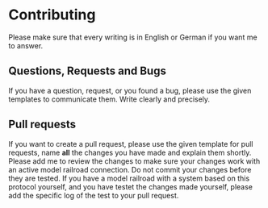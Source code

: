 # Contributing

Please make sure that every writing is in English or German if you want me to answer.

## Questions, Requests and Bugs

If you have a question, request, or you found a bug, please use the given templates to communicate them. Write clearly and precisely.

## Pull requests

If you want to create a pull request, please use the given template for pull requests, name **all** the changes you have made and explain them shortly. Please add me to review the changes to make sure your changes work with an active model railroad connection. Do not commit your changes before they are tested. If you have a model railroad with a system based on this protocol yourself, and you have testet the changes made yourself, please add the specific log of the test to your pull request.
